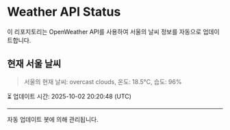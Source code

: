 
# Weather API Status

이 리포지토리는 OpenWeather API를 사용하여 서울의 날씨 정보를 자동으로 업데이트합니다.

## 현재 서울 날씨
> 서울의 현재 날씨: overcast clouds, 온도: 18.5°C, 습도: 96%

⏳ 업데이트 시간: 2025-10-02 20:20:48 (UTC)

---
자동 업데이트 봇에 의해 관리됩니다.
